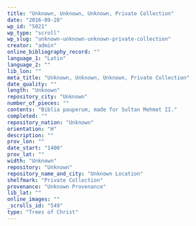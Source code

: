 ```yaml
---
title: "Unknown, Unknown, Unknown, Private Collection"
date: "2016-09-28"
wp_id: "5021"
wp_type: "scroll"
wp_slug: "unknown-unknown-unknown-private-collection"
creator: "admin"
online_bibliography_record: ""
language_1: "Latin"
language_2: ""
lib_lon: ""
meta_title: "Unknown, Unknown, Unknown, Private Collection"
date_quality: ""
length: "Unknown"
repository_city: "Unknown"
number_of_pieces: ""
contents: "Biblia pauperum, made for Sultan Mehmet II."
completed: ""
repository_nation: "Unknown"
orientation: "H"
description: ""
prov_lon: ""
date_start: "1400"
prov_lat: ""
width: "Unknown"
repository: "Unknown"
repository_name_and_city: "Unknown Location"
shelfmark: "Private Collection"
provenance: "Unknown Provenance"
lib_lat: ""
online_images: ""
_scrolls_id: "549"
type: "Trees of Christ"
---
```



